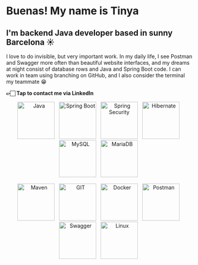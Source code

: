 # Buenas! My name is Tinya
## I'm backend Java developer based in sunny Barcelona ☀️

I love to do invisible, but very important work. In my daily life, I see Postman and Swagger more often than beautiful website interfaces, and my dreams at night consist of database rows and Java and Spring Boot code. I can work in team using branching on GitHub, and I also consider the terminal my teammate 😁

<b>👉🏻 Tap to contact me via LinkedIn</b>

<p align="center">
  <img src="https://seeklogo.com/images/J/java-logo-CE0198242E-seeklogo.com.png" alt="Java" width="100">&nbsp;&nbsp;
  <img src="https://upload.wikimedia.org/wikipedia/commons/thumb/4/44/Spring_Framework_Logo_2018.svg/1200px-Spring_Framework_Logo_2018.svg.png" alt="Spring Boot" width="100">&nbsp;&nbsp;
  <img src="https://www.dariawan.com/media/images/tech-spring-security.width-400.png" alt="Spring Security" width="100">&nbsp;&nbsp;
  <img src="https://cdn.icon-icons.com/icons2/2699/PNG/512/hibernate_logo_icon_169034.png" alt="Hibernate" width="100">&nbsp;&nbsp;
  <img src="https://upload.wikimedia.org/wikipedia/labs/8/8e/Mysql_logo.png" alt="MySQL" width="100">&nbsp;&nbsp;
  <img src="https://upload.wikimedia.org/wikipedia/commons/thumb/c/ca/MariaDB_colour_logo.svg/2560px-MariaDB_colour_logo.svg.png" alt="MariaDB" width="100">&nbsp;&nbsp;
</p>

<p align="center">
  <img src="https://res.cloudinary.com/practicaldev/image/fetch/s--1KIy2_Nb--/c_limit%2Cf_auto%2Cfl_progressive%2Cq_auto%2Cw_880/https://cdn-images-1.medium.com/max/2400/1%2AH-IQgGmDCiOcjRsFe7TzdA.png" alt="Maven" width="100">&nbsp;&nbsp;
  <img src="https://git-scm.com/images/logos/downloads/Git-Logo-2Color.png" alt="GIT" width="100">&nbsp;&nbsp;
  <img src="https://1000logos.net/wp-content/uploads/2021/11/Docker-Logo.png" alt="Docker" width="100">&nbsp;&nbsp;
  <img src="https://upload.wikimedia.org/wikipedia/commons/c/c2/Postman_%28software%29.png" alt="Postman" width="100">&nbsp;&nbsp;
  <img src="https://miro.medium.com/v2/resize:fit:818/1*zc-LgogGtr7fFHF9e1M8wA.png" alt="Swagger" width="100">&nbsp;&nbsp;
  <img src="https://www.freeiconspng.com/thumbs/linux-icon/linux-icon-19.png" alt="Linux" width="100">&nbsp;&nbsp;
</p>

